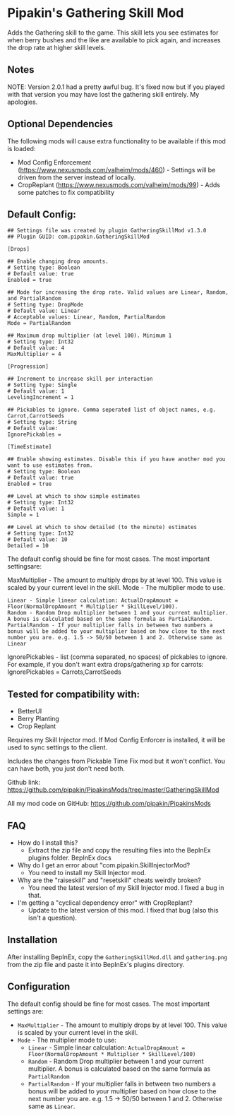 ﻿# Pipakin's Gathering Skill Mod

Adds the Gathering skill to the game. This skill lets you see estimates for when berry bushes and the like are available to pick again, and increases the drop rate at higher skill levels.

## Notes
NOTE: Version 2.0.1 had a pretty awful bug. It's fixed now but if you played with that version you may have lost the gathering skill entirely. My apologies.

## Optional Dependencies

The following mods will cause extra functionality to be available if this mod is loaded:

* Mod Config Enforcement (https://www.nexusmods.com/valheim/mods/460) - Settings will be driven from the server instead of locally.
* CropReplant (https://www.nexusmods.com/valheim/mods/99) - Adds some patches to fix compatibility

## Default Config:
```
## Settings file was created by plugin GatheringSkillMod v1.3.0
## Plugin GUID: com.pipakin.GatheringSkillMod

[Drops]

## Enable changing drop amounts.
# Setting type: Boolean
# Default value: true
Enabled = true

## Mode for increasing the drop rate. Valid values are Linear, Random, and PartialRandom
# Setting type: DropMode
# Default value: Linear
# Acceptable values: Linear, Random, PartialRandom
Mode = PartialRandom

## Maximum drop multiplier (at level 100). Minimum 1
# Setting type: Int32
# Default value: 4
MaxMultiplier = 4

[Progression]

## Increment to increase skill per interaction
# Setting type: Single
# Default value: 1
LevelingIncrement = 1

## Pickables to ignore. Comma seperated list of object names, e.g. Carrot,CarrotSeeds
# Setting type: String
# Default value:
IgnorePickables =

[TimeEstimate]

## Enable showing estimates. Disable this if you have another mod you want to use estimates from.
# Setting type: Boolean
# Default value: true
Enabled = true

## Level at which to show simple estimates
# Setting type: Int32
# Default value: 1
Simple = 1

## Level at which to show detailed (to the minute) estimates
# Setting type: Int32
# Default value: 10
Detailed = 10
```

The default config should be fine for most cases. The most important settingsare:

MaxMultiplier - The amount to multiply drops by at level 100. This value is scaled by your current level in the skill.
Mode - The multiplier mode to use.

    Linear - Simple linear calculation: ActualDropAmount = Floor(NormalDropAmount * Multiplier * SkillLevel/100).
    Random - Random Drop multiplier between 1 and your current multiplier.  A bonus is calculated based on the same formula as PartialRandom.
    PartialRandom - If your multiplier falls in between two numbers a bonus will be added to your multiplier based on how close to the next number you are. e.g. 1.5 -> 50/50 between 1 and 2. Otherwise same as Linear

IgnorePickables - list (comma separated, no spaces) of pickables to ignore. For example, if you don't want extra drops/gathering xp for carrots:
IgnorePickables = Carrots,CarrotSeeds


## Tested for compatibility with:

* BetterUI﻿
* Berry Planting
* Crop Replant 


Requires my Skill Injector mod. If Mod Config Enforcer is installed, it will be used to sync settings to the client.

Includes the changes from Pickable Time Fix mod but it won't conflict. You can have both, you just don't need both.

Github link: https://github.com/pipakin/PipakinsMods/tree/master/GatheringSkillMod

All my mod code on GitHub: https://github.com/pipakin/PipakinsMods
 
## FAQ

* How do I install this?
  * Extract the zip file and copy the resulting files into the BepInEx plugins folder. BepInEx docs﻿
* Why do I get an error about "com.pipakin.SkillInjectorMod?
  * You need to install my Skill Injector mod.
* Why are the "raiseskill" and "resetskill" cheats weirdly broken?
  * You need the latest version of my Skill Injector mod. I fixed a bug in that.
* I'm getting a "cyclical dependency error" with CropReplant?
  * Update to the latest version of this mod. I fixed that bug (also this isn't a question).

## Installation

After installing BepInEx, copy the `GatheringSkillMod.dll` and `gathering.png` from the zip file
and paste it into BepInEx's plugins directory.

## Configuration

The default config should be fine for most cases. The most important settings
are:

* `MaxMultiplier` - The amount to multiply drops by at level 100. This value
is scaled by your current level in the skill.
* `Mode` - The multiplier mode to use:
  *  `Linear` - Simple linear calculation:
  `ActualDropAmount = Floor(NormalDropAmount * Multiplier * SkillLevel/100)`
  *  `Random` - Random Drop multiplier between 1 and your current multiplier.
  A bonus is calculated based on the same formula as `PartialRandom`
  *  `PartialRandom` - If your multiplier falls in between two numbers a
  bonus will be added to your multiplier based on how close to the next number
  you are. e.g. 1.5 -> 50/50 between 1 and 2. Otherwise same as `Linear`.